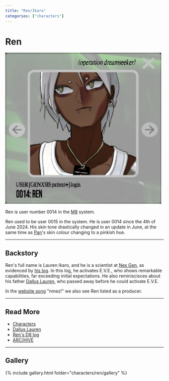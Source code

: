 ```yaml
---
title: "Ren/Ikaro"
categories: ["characters"]
---
```

# Ren

![Ren's avatar](https://raw.githubusercontent.com/bmth-arg-wiki/wiki-assets/main/characters/ren/14ren.png)

Ren is user number 0014 in the [M8](../webpage) system.

Ren used to be user 0015 in the system. He is user 0014 since the 4th of June 2024.
His skin tone drastically changed in an update in June, at the same time as [Pan](pan)'s
skin colour changing to a pinkish hue.

***

## Backstory

Ren's full name is Lauren Ikaro, and he is a scientist at [Nex Gen](../lore/nex-gen-corporation), 
as evidenced by [his log](../for-sof/lauren_d8_log). In this log, he activates E.V.E., 
who shows remarkable capabilities, far exceeding initial expectations. He also reminiscisces 
about his father [Dallus Lauren](dallus-lauren), who passed away before he 
could activate E.V.E.

In the [website song](../music/website-songs) "nmez!" we also see Ren listed as a producer.

***

## Read More

- [Characters](../characters)
- [Dallus Lauren](dallus-lauren)
- [Ren's D8 log](../for-sof/lauren_d8_log)
- [ARC/HIVE](../lore/archive)

*** 

## Gallery

{% include gallery.html folder="characters/ren/gallery" %}